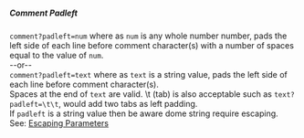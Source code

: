 ##### Comment Padleft

`comment?padleft=num` where as `num` is any whole number number, pads the left side of each line before comment character(s) with a number of spaces equal to the value of `num`.  
--or--  
`comment?padleft=text` where as `text` is a string value, pads the left side of each line before comment character(s).  
Spaces at the end of `text` are valid. \t (tab) is also acceptable such as `text?padleft=\t\t`, would add two tabs as left padding.  
If `padleft` is a string value then be aware dome string require escaping.  
See: [Escaping Parameters](/pages/Docs/misc/EscapingParameters.html)  